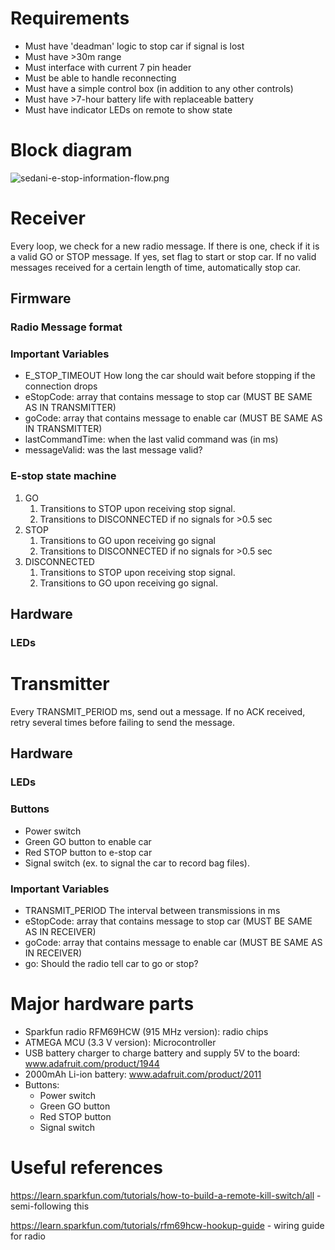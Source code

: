 # Requirements
 * Must have 'deadman' logic to stop car if signal is lost
 * Must have >30m range
 * Must interface with current 7 pin header
 * Must be able to handle reconnecting
 * Must have a simple control box (in addition to any other controls)
 * Must have >7-hour battery life with replaceable battery
 * Must have indicator LEDs on remote to show state
 
# Block diagram
![sedani-e-stop-information-flow.png](/sedani-e-stop-information-flow.png)

# Receiver
Every loop, we check for a new radio message. If there is one, check if it is a valid GO or STOP message. If yes, set flag to start or stop car. If no valid messages received for a certain length of time, automatically stop car.

## Firmware

### Radio Message format

### Important Variables
 * E_STOP_TIMEOUT How long the car should wait before stopping if the connection drops
 * eStopCode: array that contains message to stop car (MUST BE SAME AS IN TRANSMITTER)
 * goCode: array that contains message to enable car (MUST BE SAME AS IN TRANSMITTER)
 * lastCommandTime: when the last valid command was (in ms)
 * messageValid: was the last message valid?
 
### E-stop state machine
1. GO
    1. Transitions to STOP upon receiving stop signal.
    2. Transitions to DISCONNECTED if no signals for >0.5 sec
2. STOP
    1. Transitions to GO upon receiving go signal
    2. Transitions to DISCONNECTED if no signals for >0.5 sec
3. DISCONNECTED
    1. Transitions to STOP upon receiving stop signal.
    2. Transitions to GO upon receiving go signal.

## Hardware

### LEDs


# Transmitter
Every TRANSMIT_PERIOD ms, send out a message. If no ACK received, retry several times before failing to send the message.

## Hardware

### LEDs

### Buttons
 * Power switch 
 * Green GO button to enable car
 * Red STOP button to e-stop car
 * Signal switch (ex. to signal the car to record bag files).
    
### Important Variables
 * TRANSMIT_PERIOD The interval between transmissions in ms
 * eStopCode: array that contains message to stop car (MUST BE SAME AS IN RECEIVER)
 * goCode: array that contains message to enable car (MUST BE SAME AS IN RECEIVER)
 * go: Should the radio tell car to go or stop?

# Major hardware parts
 * Sparkfun radio RFM69HCW (915 MHz version): radio chips
 * ATMEGA MCU (3.3 V version): Microcontroller
 * USB battery charger to charge battery and supply 5V to the board: www.adafruit.com/product/1944
 * 2000mAh Li-ion battery: www.adafruit.com/product/2011
 * Buttons:
    * Power switch
    * Green GO button
    * Red STOP button
    * Signal switch
    

# Useful references
https://learn.sparkfun.com/tutorials/how-to-build-a-remote-kill-switch/all - semi-following this

https://learn.sparkfun.com/tutorials/rfm69hcw-hookup-guide - wiring guide for radio
